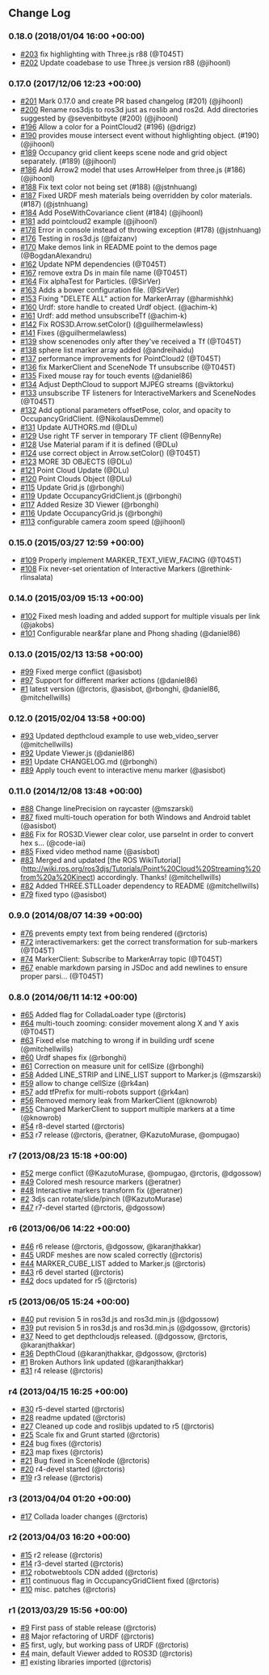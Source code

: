 ## Change Log

### 0.18.0 (2018/01/04 16:00 +00:00)
- [#203](https://github.com/RobotWebTools/ros3djs/pull/203) fix highlighting with Three.js r88 (@T045T)
- [#202](https://github.com/RobotWebTools/ros3djs/pull/202) Update coadebase to use Three.js version r88 (@jihoonl)

### 0.17.0 (2017/12/06 12:23 +00:00)
- [#201](https://github.com/RobotWebTools/ros3djs/pull/201) Mark 0.17.0 and create PR based changelog (#201) (@jihoonl)
- [#200](https://github.com/RobotWebTools/ros3djs/pull/200) Rename ros3djs to ros3d just as roslib and ros2d. Add directories suggested by @sevenbitbyte (#200) (@jihoonl)
- [#196](https://github.com/RobotWebTools/ros3djs/pull/196) Allow a color for a PointCloud2 (#196) (@drigz)
- [#190](https://github.com/RobotWebTools/ros3djs/pull/190) provides mouse intersect event without highlighting object. (#190) (@jihoonl)
- [#189](https://github.com/RobotWebTools/ros3djs/pull/189) Occupancy grid client keeps scene node and grid object separately. (#189) (@jihoonl)
- [#186](https://github.com/RobotWebTools/ros3djs/pull/186) Add Arrow2 model that uses ArrowHelper from three.js (#186) (@jihoonl)
- [#188](https://github.com/RobotWebTools/ros3djs/pull/188) Fix text color not being set (#188) (@jstnhuang)
- [#187](https://github.com/RobotWebTools/ros3djs/pull/187) Fixed URDF mesh materials being overridden by color materials. (#187) (@jstnhuang)
- [#184](https://github.com/RobotWebTools/ros3djs/pull/184) Add PoseWithCovariance client (#184) (@jihoonl)
- [#181](https://github.com/RobotWebTools/ros3djs/pull/181) add pointcloud2 example (@jihoonl)
- [#178](https://github.com/RobotWebTools/ros3djs/pull/178) Error in console instead of throwing exception (#178) (@jstnhuang)
- [#176](https://github.com/RobotWebTools/ros3djs/pull/176) Testing in ros3d.js (@faizanv)
- [#170](https://github.com/RobotWebTools/ros3djs/pull/170) Make demos link in README point to the demos page (@BogdanAlexandru)
- [#162](https://github.com/RobotWebTools/ros3djs/pull/162) Update NPM dependencies (@T045T)
- [#167](https://github.com/RobotWebTools/ros3djs/pull/167) remove extra Ds in main file name (@T045T)
- [#164](https://github.com/RobotWebTools/ros3djs/pull/164) Fix alphaTest for Particles. (@SirVer)
- [#163](https://github.com/RobotWebTools/ros3djs/pull/163) Adds a bower configuration file. (@SirVer)
- [#153](https://github.com/RobotWebTools/ros3djs/pull/153) Fixing "DELETE ALL" action for MarkerArray (@harmishhk)
- [#160](https://github.com/RobotWebTools/ros3djs/pull/160) Urdf: store handle to created Urdf object. (@achim-k)
- [#161](https://github.com/RobotWebTools/ros3djs/pull/161) Urdf: add method unsubscribeTf (@achim-k)
- [#142](https://github.com/RobotWebTools/ros3djs/pull/142) Fix ROS3D.Arrow.setColor() (@guilhermelawless)
- [#141](https://github.com/RobotWebTools/ros3djs/pull/141) Fixes (@guilhermelawless)
- [#139](https://github.com/RobotWebTools/ros3djs/pull/139) show scenenodes only after they've received a Tf (@T045T)
- [#138](https://github.com/RobotWebTools/ros3djs/pull/138) sphere list marker array added (@andreihaidu)
- [#137](https://github.com/RobotWebTools/ros3djs/pull/137) performance improvements for PointCloud2 (@T045T)
- [#136](https://github.com/RobotWebTools/ros3djs/pull/136) fix MarkerClient and SceneNode Tf unsubscribe (@T045T)
- [#135](https://github.com/RobotWebTools/ros3djs/pull/135) Fixed mouse ray for touch events (@daniel86)
- [#134](https://github.com/RobotWebTools/ros3djs/pull/134) Adjust DepthCloud to support MJPEG streams (@viktorku)
- [#133](https://github.com/RobotWebTools/ros3djs/pull/133) unsubscribe TF listeners for InteractiveMarkers and SceneNodes (@T045T)
- [#132](https://github.com/RobotWebTools/ros3djs/pull/132) Add optional parameters offsetPose, color, and opacity to OccupancyGridClient. (@NikolausDemmel)
- [#131](https://github.com/RobotWebTools/ros3djs/pull/131) Update AUTHORS.md (@DLu)
- [#129](https://github.com/RobotWebTools/ros3djs/pull/129) Use right TF server in temporary TF client (@BennyRe)
- [#128](https://github.com/RobotWebTools/ros3djs/pull/128) Use Material param if it is defined (@DLu)
- [#124](https://github.com/RobotWebTools/ros3djs/pull/124) use correct object in Arrow.setColor() (@T045T)
- [#123](https://github.com/RobotWebTools/ros3djs/pull/123) MORE 3D OBJECTS (@DLu)
- [#121](https://github.com/RobotWebTools/ros3djs/pull/121) Point Cloud Update (@DLu)
- [#120](https://github.com/RobotWebTools/ros3djs/pull/120) Point Clouds Object (@DLu)
- [#115](https://github.com/RobotWebTools/ros3djs/pull/115) Update Grid.js (@rbonghi)
- [#119](https://github.com/RobotWebTools/ros3djs/pull/119) Update OccupancyGridClient.js (@rbonghi)
- [#117](https://github.com/RobotWebTools/ros3djs/pull/117) Added Resize 3D Viewer (@rbonghi)
- [#116](https://github.com/RobotWebTools/ros3djs/pull/116) Update OccupancyGrid.js (@rbonghi)
- [#113](https://github.com/RobotWebTools/ros3djs/pull/113) configurable camera zoom speed (@jihoonl)

### 0.15.0 (2015/03/27 12:59 +00:00)
- [#109](https://github.com/RobotWebTools/ros3djs/pull/109) Properly implement MARKER_TEXT_VIEW_FACING (@T045T)
- [#108](https://github.com/RobotWebTools/ros3djs/pull/108) Fix never-set orientation of Interactive Markers (@rethink-rlinsalata)

### 0.14.0 (2015/03/09 15:13 +00:00)
- [#102](https://github.com/RobotWebTools/ros3djs/pull/102) Fixed mesh loading and added support for multiple visuals per link (@jakobs)
- [#101](https://github.com/RobotWebTools/ros3djs/pull/101) Configurable near&far plane and Phong shading (@daniel86)

### 0.13.0 (2015/02/13 13:58 +00:00)
- [#99](https://github.com/RobotWebTools/ros3djs/pull/99) Fixed merge conflict (@asisbot)
- [#97](https://github.com/RobotWebTools/ros3djs/pull/97) Support for different marker actions (@daniel86)
- [#1](https://github.com/RobotWebTools/ros3djs/pull/1) latest version (@rctoris, @asisbot, @rbonghi, @daniel86, @mitchellwills)

### 0.12.0 (2015/02/04 13:58 +00:00)
- [#93](https://github.com/RobotWebTools/ros3djs/pull/93) Updated depthcloud example to use web_video_server (@mitchellwills)
- [#92](https://github.com/RobotWebTools/ros3djs/pull/92) Update Viewer.js (@daniel86)
- [#91](https://github.com/RobotWebTools/ros3djs/pull/91) Update CHANGELOG.md (@rbonghi)
- [#89](https://github.com/RobotWebTools/ros3djs/pull/89) Apply touch event to interactive menu marker (@asisbot)

### 0.11.0 (2014/12/08 13:48 +00:00)
- [#88](https://github.com/RobotWebTools/ros3djs/pull/88) Change linePrecision on raycaster (@mszarski)
- [#87](https://github.com/RobotWebTools/ros3djs/pull/87) fixed multi-touch operation for both Windows and Android tablet (@asisbot)
- [#86](https://github.com/RobotWebTools/ros3djs/pull/86) Fix for ROS3D.Viewer clear color, use parseInt in order to convert hex s... (@code-iai)
- [#85](https://github.com/RobotWebTools/ros3djs/pull/85) Fixed video method name (@asisbot)
- [#83](https://github.com/RobotWebTools/ros3djs/pull/83) Merged and updated [the ROS WikiTutorial] (http://wiki.ros.org/ros3djs/Tutorials/Point%20Cloud%20Streaming%20from%20a%20Kinect) accordingly. Thanks! (@mitchellwills)
- [#82](https://github.com/RobotWebTools/ros3djs/pull/82) Added THREE.STLLoader dependency to README (@mitchellwills)
- [#79](https://github.com/RobotWebTools/ros3djs/pull/79) fixed typo (@asisbot)

### 0.9.0 (2014/08/07 14:39 +00:00)
- [#76](https://github.com/RobotWebTools/ros3djs/pull/76) prevents empty text from being rendered (@rctoris)
- [#72](https://github.com/RobotWebTools/ros3djs/pull/72) interactivemarkers: get the correct transformation for sub-markers (@T045T)
- [#74](https://github.com/RobotWebTools/ros3djs/pull/74) MarkerClient: Subscribe to MarkerArray topic (@T045T)
- [#67](https://github.com/RobotWebTools/ros3djs/pull/67) enable markdown parsing in JSDoc and add newlines to ensure proper parsi... (@T045T)

### 0.8.0 (2014/06/11 14:12 +00:00)
- [#65](https://github.com/RobotWebTools/ros3djs/pull/65) Added flag for ColladaLoader type (@rctoris)
- [#64](https://github.com/RobotWebTools/ros3djs/pull/64) multi-touch zooming: consider movement along X and Y axis (@T045T)
- [#63](https://github.com/RobotWebTools/ros3djs/pull/63) Fixed else matching to wrong if in building urdf scene (@mitchellwills)
- [#60](https://github.com/RobotWebTools/ros3djs/pull/60) Urdf shapes fix (@rbonghi)
- [#61](https://github.com/RobotWebTools/ros3djs/pull/61) Correction on measure unit for cellSize (@rbonghi)
- [#58](https://github.com/RobotWebTools/ros3djs/pull/58) Added LINE_STRIP and LINE_LIST support to Marker.js (@mszarski)
- [#59](https://github.com/RobotWebTools/ros3djs/pull/59) allow to change cellSize (@rk4an)
- [#57](https://github.com/RobotWebTools/ros3djs/pull/57) add tfPrefix for multi-robots support (@rk4an)
- [#56](https://github.com/RobotWebTools/ros3djs/pull/56) Removed memory leak from MarkerClient (@knowrob)
- [#55](https://github.com/RobotWebTools/ros3djs/pull/55) Changed MarkerClient to support multiple markers at a time (@knowrob)
- [#54](https://github.com/RobotWebTools/ros3djs/pull/54) r8-devel started (@rctoris)
- [#53](https://github.com/RobotWebTools/ros3djs/pull/53) r7 release (@rctoris, @eratner, @KazutoMurase, @ompugao)

### r7 (2013/08/23 15:18 +00:00)
- [#52](https://github.com/RobotWebTools/ros3djs/pull/52) merge conflict (@KazutoMurase, @ompugao, @rctoris, @dgossow)
- [#49](https://github.com/RobotWebTools/ros3djs/pull/49) Colored mesh resource markers (@eratner)
- [#48](https://github.com/RobotWebTools/ros3djs/pull/48) Interactive markers transform fix (@eratner)
- [#2](https://github.com/RobotWebTools/ros3djs/pull/2) 3djs can rotate/slide/pinch (@KazutoMurase)
- [#47](https://github.com/RobotWebTools/ros3djs/pull/47) r7-devel started (@rctoris, @dgossow)

### r6 (2013/06/06 14:22 +00:00)
- [#46](https://github.com/RobotWebTools/ros3djs/pull/46) r6 release (@rctoris, @dgossow, @karanjthakkar)
- [#45](https://github.com/RobotWebTools/ros3djs/pull/45) URDF meshes are now scaled correctly (@rctoris)
- [#44](https://github.com/RobotWebTools/ros3djs/pull/44) MARKER_CUBE_LIST added to Marker.js (@rctoris)
- [#43](https://github.com/RobotWebTools/ros3djs/pull/43) r6 devel started (@rctoris)
- [#42](https://github.com/RobotWebTools/ros3djs/pull/42) docs updated for r5 (@rctoris)

### r5 (2013/06/05 15:24 +00:00)
- [#40](https://github.com/RobotWebTools/ros3djs/pull/40) put revision 5 in ros3d.js and ros3d.min.js (@dgossow)
- [#39](https://github.com/RobotWebTools/ros3djs/pull/39) put revision 5 in ros3d.js and ros3d.min.js (@dgossow, @rctoris)
- [#37](https://github.com/RobotWebTools/ros3djs/pull/37) Need to get depthcloudjs released. (@dgossow, @rctoris, @karanjthakkar)
- [#36](https://github.com/RobotWebTools/ros3djs/pull/36) DepthCloud (@karanjthakkar, @dgossow, @rctoris)
- [#1](https://github.com/RobotWebTools/ros3djs/pull/1) Broken Authors link updated (@karanjthakkar)
- [#31](https://github.com/RobotWebTools/ros3djs/pull/31) r4 release (@rctoris)

### r4 (2013/04/15 16:25 +00:00)
- [#30](https://github.com/RobotWebTools/ros3djs/pull/30) r5-devel started (@rctoris)
- [#28](https://github.com/RobotWebTools/ros3djs/pull/28) readme updated (@rctoris)
- [#27](https://github.com/RobotWebTools/ros3djs/pull/27) Cleaned up code and roslibjs updated to r5 (@rctoris)
- [#25](https://github.com/RobotWebTools/ros3djs/pull/25) Scale fix and Grunt started (@rctoris)
- [#24](https://github.com/RobotWebTools/ros3djs/pull/24) bug fixes (@rctoris)
- [#23](https://github.com/RobotWebTools/ros3djs/pull/23) map fixes (@rctoris)
- [#21](https://github.com/RobotWebTools/ros3djs/pull/21) Bug fixed in SceneNode (@rctoris)
- [#20](https://github.com/RobotWebTools/ros3djs/pull/20) r4-devel started (@rctoris)
- [#19](https://github.com/RobotWebTools/ros3djs/pull/19) r3 release (@rctoris)

### r3 (2013/04/04 01:20 +00:00)
- [#17](https://github.com/RobotWebTools/ros3djs/pull/17) Collada loader changes (@rctoris)

### r2 (2013/04/03 16:20 +00:00)
- [#15](https://github.com/RobotWebTools/ros3djs/pull/15) r2 release (@rctoris)
- [#14](https://github.com/RobotWebTools/ros3djs/pull/14) r3-devel started (@rctoris)
- [#12](https://github.com/RobotWebTools/ros3djs/pull/12) robotwebtools CDN added (@rctoris)
- [#11](https://github.com/RobotWebTools/ros3djs/pull/11) continuous flag in OccupancyGridClient fixed (@rctoris)
- [#10](https://github.com/RobotWebTools/ros3djs/pull/10) misc. patches (@rctoris)

### r1 (2013/03/29 15:56 +00:00)
- [#9](https://github.com/RobotWebTools/ros3djs/pull/9) First pass of stable release (@rctoris)
- [#8](https://github.com/RobotWebTools/ros3djs/pull/8) Major refactoring of URDF (@rctoris)
- [#5](https://github.com/RobotWebTools/ros3djs/pull/5) first, ugly, but working pass of URDF (@rctoris)
- [#4](https://github.com/RobotWebTools/ros3djs/pull/4) main, default Viewer added to ROS3D (@rctoris)
- [#1](https://github.com/RobotWebTools/ros3djs/pull/1) existing libraries imported (@rctoris)
